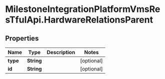 # MilestoneIntegrationPlatformVmsResTfulApi.HardwareRelationsParent

## Properties
Name | Type | Description | Notes
------------ | ------------- | ------------- | -------------
**type** | **String** |  | [optional] 
**id** | **String** |  | [optional] 
